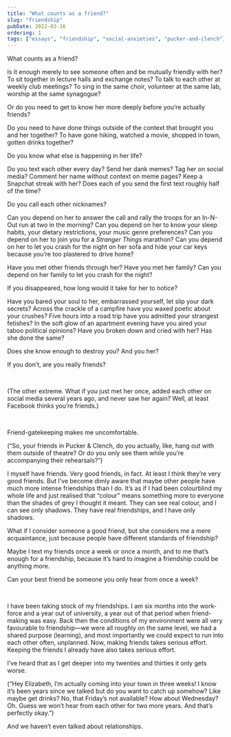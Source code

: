 ```yaml
---
title: "What counts as a friend?"
slug: "friendship"
pubDate: 2022-03-16
ordering: 1
tags: ["essays", "friendship", "social-anxieties", "pucker-and-clench"]
---
```


<span class="small-caps">What counts as a friend?</span>

Is it enough merely to see someone often and be mutually friendly with her? To sit together in lecture halls and exchange notes? To talk to each other at weekly club meetings? To sing in the same choir, volunteer at the same lab, worship at the same synagogue?

Or do you need to get to know her more deeply before you’re actually friends?

Do you need to have done things outside of the context that brought you and her together? To have gone hiking, watched a movie, shopped in town, gotten drinks together?

Do you know what else is happening in her life?

Do you text each other every day? Send her dank memes? Tag her on social media? Comment her name without context on meme pages? Keep a Snapchat streak with her? Does each of you send the first text roughly half of the time? 

Do you call each other nicknames?

Can you depend on her to answer the call and rally the troops for an In-N-Out run at two in the morning? Can you depend on her to know your sleep habits, your dietary restrictions, your music genre preferences? Can you depend on her to join you for a _Stranger Things_ marathon? Can you depend on her to let you crash for the night on her sofa and hide your car keys because you’re too plastered to drive home?

Have you met other friends through her? Have you met her family? Can you depend on her family to let you crash for the night?

If you disappeared, how long would it take for her to notice?

Have you bared your soul to her, embarrassed yourself, let slip your dark secrets? Across the crackle of a campfire have you waxed poetic about your crushes? Five hours into a road trip have you admitted your strangest fetishes? In the soft glow of an apartment evening have you aired your taboo political opinions? Have you broken down and cried with her? Has she done the same?

Does she know enough to destroy you? And you her?

If you don’t, are you really friends?

<br />

(The other extreme. What if you just met her once, added each other on social media several years ago, and never saw her again? Well, at least Facebook thinks you’re friends.)

<br />

Friend-gatekeeping makes me uncomfortable.

(“So, your friends in Pucker & Clench, do you actually, like, hang out with them outside of theatre? Or do you only see them while you’re accompanying their rehearsals?”)

I myself have friends. Very good friends, in fact. At least I think they’re very good friends. But I’ve become dimly aware that maybe other people have much more intense friendships than I do. It’s as if I had been colourblind my whole life and just realised that “colour” means something more to everyone than the shades of grey I thought it meant. They can see real colour, and I can see only shadows. They have real friendships, and I have only shadows.

What if I consider someone a good friend, but she considers me a mere acquaintance, just because people have different standards of friendship?

Maybe I text my friends once a week or once a month, and to me that’s enough for a friendship, because it’s hard to imagine a friendship could be anything more.

Can your best friend be someone you only hear from once a week?

<br />

I have been taking stock of my friendships. I am six months into the work-force and a year out of university, a year out of that period when friend-making was easy. Back then the conditions of my environment were all very favourable to friendship—we were all roughly on the same level, we had a shared purpose (learning), and most importantly we could expect to run into each other often, unplanned. Now, making friends takes serious effort. Keeping the friends I already have also takes serious effort.

I’ve heard that as I get deeper into my twenties and thirties it only gets worse.

(“Hey Elizabeth, I’m actually coming into your town in three weeks! I know it’s been years since we talked but do you want to catch up somehow? Like maybe get drinks? No, that Friday’s not available? How about Wednesday? Oh. Guess we won’t hear from each other for two more years. And that’s perfectly okay.”)

And we haven’t even talked about relationships.
